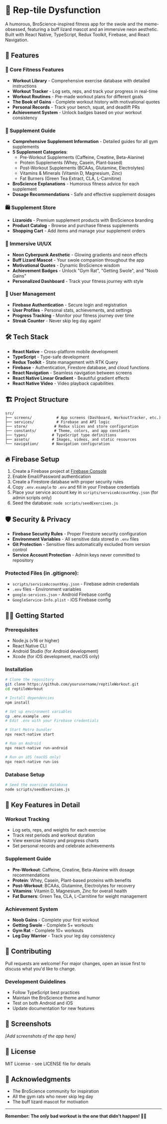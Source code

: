 # 🦎 Rep-tile Dysfunction

A humorous, BroScience-inspired fitness app for the swole and the meme-obsessed, featuring a buff lizard mascot and an immersive neon aesthetic. Built with React Native, TypeScript, Redux Toolkit, Firebase, and React Navigation.

## 🚀 Features

### 💪 Core Fitness Features
- **Workout Library** - Comprehensive exercise database with detailed instructions
- **Workout Tracker** - Log sets, reps, and track your progress in real-time
- **Workout Routines** - Pre-made workout plans for different goals
- **The Book of Gains** - Complete workout history with motivational quotes
- **Personal Records** - Track your bench, squat, and deadlift PRs
- **Achievement System** - Unlock badges based on your workout consistency

### 🧪 Supplement Guide
- **Comprehensive Supplement Information** - Detailed guides for all gym supplements
- **5 Supplement Categories**:
  - Pre-Workout Supplements (Caffeine, Creatine, Beta-Alanine)
  - Protein Supplements (Whey, Casein, Plant-based)
  - Post-Workout Supplements (BCAAs, Glutamine, Electrolytes)
  - Vitamins & Minerals (Vitamin D, Magnesium, Zinc)
  - Fat Burners (Green Tea Extract, CLA, L-Carnitine)
- **BroScience Explanations** - Humorous fitness advice for each supplement
- **Dosage Recommendations** - Safe and effective supplement dosages

### 🛍️ Supplement Store
- **Lizaroids** - Premium supplement products with BroScience branding
- **Product Catalog** - Browse and purchase fitness supplements
- **Shopping Cart** - Add items and manage your supplement orders

### 🎨 Immersive UI/UX
- **Neon Cyberpunk Aesthetic** - Glowing gradients and neon effects
- **Buff Lizard Mascot** - Your swole companion throughout the app
- **Motivational Quotes** - Dynamic BroScience wisdom
- **Achievement Badges** - Unlock "Gym Rat", "Getting Swole", and "Noob Gains"
- **Personalized Dashboard** - Track your fitness journey with style

### 🔐 User Management
- **Firebase Authentication** - Secure login and registration
- **User Profiles** - Personal stats, achievements, and settings
- **Progress Tracking** - Monitor your fitness journey over time
- **Streak Counter** - Never skip leg day again!

## 🛠️ Tech Stack
- **React Native** - Cross-platform mobile development
- **TypeScript** - Type-safe development
- **Redux Toolkit** - State management with RTK Query
- **Firebase** - Authentication, Firestore database, and cloud functions
- **React Navigation** - Seamless navigation between screens
- **React Native Linear Gradient** - Beautiful gradient effects
- **React Native Video** - Video playback capabilities

## 🏗️ Project Structure
```
src/
├── screens/           # App screens (Dashboard, WorkoutTracker, etc.)
├── services/          # Firebase and API logic
├── store/            # Redux slices and store configuration
├── constants/        # Theme, colors, and app constants
├── types/           # TypeScript type definitions
├── assets/          # Images, videos, and static resources
└── navigation/      # Navigation configuration
```

## 🔥 Firebase Setup
1. Create a Firebase project at [Firebase Console](https://console.firebase.google.com/)
2. Enable Email/Password authentication
3. Create a Firestore database with proper security rules
4. Copy `.env.example` to `.env` and fill in your Firebase credentials
5. Place your service account key in `scripts/serviceAccountKey.json` (for admin scripts only)
6. Seed the database: `node scripts/seedExercises.js`

## 🛡️ Security & Privacy
- **Firebase Security Rules** - Proper Firestore security configuration
- **Environment Variables** - All sensitive data stored in `.env` files
- **Git Protection** - Sensitive files automatically excluded from version control
- **Service Account Protection** - Admin keys never committed to repository

### Protected Files (in .gitignore):
- `scripts/serviceAccountKey.json` - Firebase admin credentials
- `.env` files - Environment variables
- `google-services.json` - Android Firebase config
- `GoogleService-Info.plist` - iOS Firebase config

## 🏃‍♂️ Getting Started

### Prerequisites
- Node.js (v16 or higher)
- React Native CLI
- Android Studio (for Android development)
- Xcode (for iOS development, macOS only)

### Installation
```bash
# Clone the repository
git clone https://github.com/yourusername/reptileWorkout.git
cd reptileWorkout

# Install dependencies
npm install

# Set up environment variables
cp .env.example .env
# Edit .env with your Firebase credentials

# Start Metro bundler
npx react-native start

# Run on Android
npx react-native run-android

# Run on iOS (macOS only)
npx react-native run-ios
```

### Database Setup
```bash
# Seed the exercise database
node scripts/seedExercises.js
```

## 🎯 Key Features in Detail

### Workout Tracking
- Log sets, reps, and weights for each exercise
- Track rest periods and workout duration
- View exercise history and progress charts
- Set personal records and celebrate achievements

### Supplement Guide
- **Pre-Workout**: Caffeine, Creatine, Beta-Alanine with dosage recommendations
- **Protein**: Whey, Casein, Plant-based proteins with benefits
- **Post-Workout**: BCAAs, Glutamine, Electrolytes for recovery
- **Vitamins**: Vitamin D, Magnesium, Zinc for overall health
- **Fat Burners**: Green Tea, CLA, L-Carnitine for weight management

### Achievement System
- **Noob Gains** - Complete your first workout
- **Getting Swole** - Complete 5+ workouts
- **Gym Rat** - Complete 10+ workouts
- **Leg Day Warrior** - Track your leg day consistency

## 🤝 Contributing
Pull requests are welcome! For major changes, open an issue first to discuss what you'd like to change.

### Development Guidelines
- Follow TypeScript best practices
- Maintain the BroScience theme and humor
- Test on both Android and iOS
- Update documentation for new features

## 📱 Screenshots
*[Add screenshots of the app here]*

## 📄 License
MIT License - see LICENSE file for details

## 🙏 Acknowledgments
- The BroScience community for inspiration
- All the gym rats who never skip leg day
- The buff lizard mascot for motivation

---

**Remember: The only bad workout is the one that didn't happen! 💪🦎**

